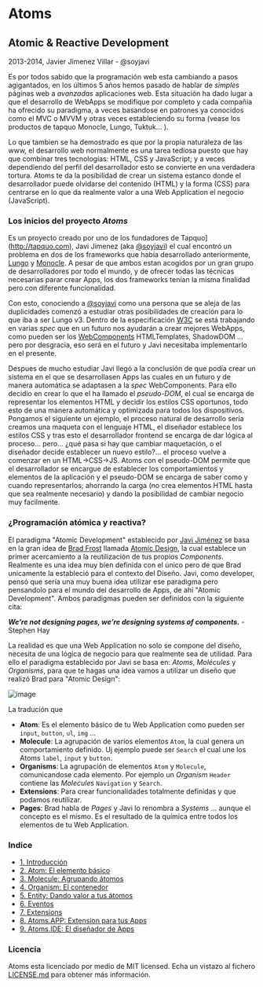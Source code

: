 # Atoms
## Atomic & Reactive Development
2013-2014, Javier Jimenez Villar - @soyjavi

Es por todos sabido que la programación web esta cambiando a pasos agigantados, en los últimos 5 años hemos pasado de hablar de *simples* páginas web a *avanzadas* aplicaciones web. Esta situación ha dado lugar a que el desarrollo de WebApps se modifique por completo y cada compañia ha ofrecido su paradigma, a veces basandose en patrones ya conocidos como el MVC o MVVM y otras veces estableciendo su forma (vease los productos de tapquo Monocle, Lungo, Tuktuk... ).

Lo que tambien se ha demostrado es que por la propia naturaleza de las www, el desarrollo web normalmente es una tarea tediosa puesto que hay que combinar tres tecnologías: HTML, CSS y JavaScript; y a veces dependiendo del perfil del desarrollador esto se convierte en una verdadera tortura. Atoms te da la posibilidad de crear un sistema estanco donde el desarrollador puede olvidarse del contenido (HTML) y la forma (CSS) para centrarse en lo que da realmente valor a una Web Application el negocio (JavaScript).


### Los inicios del proyecto *Atoms*
Es un proyecto creado por uno de los fundadores de Tapquo](http://tapquo.com), Javi Jimenez (aka [@soyjavi](http://twitter.com/soyjavi)) el cual encontró un problema en dos de los frameworks que había desarrollado anteriormente, [Lungo](http://lungo.tapquo.com) y [Monocle](http://monocle.tapquo.com). A pesar de que ambos estan acogidos por un gran grupo de desarrolladores por todo el mundo, y de ofrecer todas las técnicas necesarias parar crear Apps, los dos frameworks tenían la misma finalidad pero con diferente funcionalidad.

Con esto, conociendo a [@soyjavi](http://twitter.com/soyjavi) como una persona que se aleja de las duplicidades comenzó a estudiar otras posibilidades de creación para lo que iba a ser Lungo v3. Dentro de la especificación [W3C](http://www.w3.org/) se está trabajando en varias *spec* que en un futuro nos ayudarán a crear mejores WebApps, como pueden ser los [WebComponents](https://dvcs.w3.org/hg/webcomponents/raw-file/tip/explainer/index.html) HTMLTemplates, ShadowDOM ... pero por desgracia, eso será en el futuro y Javi necesitaba implementarlo en el presente. 

Despues de mucho estudiar Javi llegó a la conclusión de que podía crear un sistema en el que se desarrollasen Apps las cuales en un futuro y de manera automática se adaptasen a la *spec* WebComponents. Para ello decidio en crear lo que el ha llamado el *pseudo-DOM*, el cual se encarga de representar los elementos HTML y decidir los estilos CSS oportunos, todo esto de una manera automática y optimizada para todos los dispositivos. Pongamos el siguiente un ejemplo, el proceso natural de desarrollo sería creamos una maqueta con el lenguaje HTML, el diseñador establece los estilos CSS y tras esto el desarrollador frontend se encarga de dar lógica al proceso... pero... ¿qué pasa si hay que cambiar maquetación, o el diseñador decide establecer un nuevo estilo?... el proceso vuelve a comenzar en un HTML->CSS->JS. Atoms con el pseudo-DOM permite que el desarrollador se encargue de establecer los comportamientos y elementos de la aplicación y el pseudo-DOM se encarga de saber como y cuando representarlos; ahorrando la carga (no crea elementos HTML hasta que sea realmente necesario) y dando la posibilidad de cambiar negocio muy facilmente.


### ¿Programación atómica y reactiva?
El paradigma "Atomic Development" establecido por [Javi Jiménez](https://twitter.com/soyjavi) se basa en la gran idea de [Brad Frost](http://bradfrostweb.com) llamada [Atomic Design](http://bradfrostweb.com/blog/post/atomic-web-design/), la cual establece un primer acercamiento a la reutilización de tus propios *Components*. Realmente es una idea muy bien definida con el único pero de que Brad unicamente la estableció para el contexto del Diseño. Javi, como developer, pensó que sería una muy buena idea utilizar ese paradigma pero pensandolo para el mundo del desarrollo de Apps, de ahí "Atomic Development". Ambos paradigmas pueden ser definidos con la siguiente cita:

***We’re not designing pages, we’re designing systems of components.*** - Stephen Hay

La realidad es que una Web Application no solo se compone del diseño, necesita de una lógica de negocio para que realmente sea de utilidad. Para ello el paradigma establecido por Javi se basa en: *Atoms*, *Molécules* y *Organisms*, para que te hagas una idea vamos a utilizar un diseño que realizó Brad para "Atomic Design":

![image](http://cdn.tapquo.com/images/atoms/atomic-design-process.png)

La tradución que 

* **Atom**: Es el elemento básico de tu Web Application como pueden ser `input`, `button`, `ul`, `img` ...
* **Molecule**: La agrupación de varios elementos `Atom`, la cual genera un comportamiento definido. Uj ejemplo puede ser `Search` el cual une los Atoms `label`, `input` y `button`.
* **Organisms**: La agrupación de elementos `Atom` y `Molecule`, comunicandose cada elemento. Por ejemplo un *Organism* `Header` contiene las *Molecules* `Navigation` y `Search`.
* **Extensions**: Para crear funcionalidades totalmente definidas y que podamos reutilizar.
* **Pages**: Brad habla de *Pages* y Javi lo renombra a *Systems* ... aunque el concepto es el mismo. Es el resultado de la química entre todos los elementos de tu Web Application.


### Indice
- [1. Introducción](https://github.com/soyjavi/atoms-documentation/blob/master/ES/01.md)
- [2. Atom: El elemento básico](https://github.com/soyjavi/atoms-documentation/blob/master/ES/02.md)
- [3. Molecule: Agrupando átomos](https://github.com/soyjavi/atoms-documentation/blob/master/ES/03.md)
- [4. Organism: El contenedor](https://github.com/soyjavi/atoms-documentation/blob/master/ES/04.md)
- [5. Entity: Dando valor a tus átomos](https://github.com/soyjavi/atoms-documentation/blob/master/ES/05.md)
- [6. Eventos](https://github.com/soyjavi/atoms-documentation/blob/master/ES/06.md)
- [7. Extensions](https://github.com/soyjavi/atoms-documentation/blob/master/ES/07.md)
- [8. Atoms.APP: Extension para tus Apps](https://github.com/soyjavi/atoms-documentation/blob/master/ES/08.md)
- [9. Atoms.IDE: El diseñador de Apps](https://github.com/soyjavi/atoms-documentation/blob/master/ES/09.md)


### Licencia
Atoms esta licenciado por medio de MIT licensed. Echa un vistazo al fichero [LICENSE.md](https://github.com/tapquo/atoms/blob/master/LICENSE) para obtener más información.